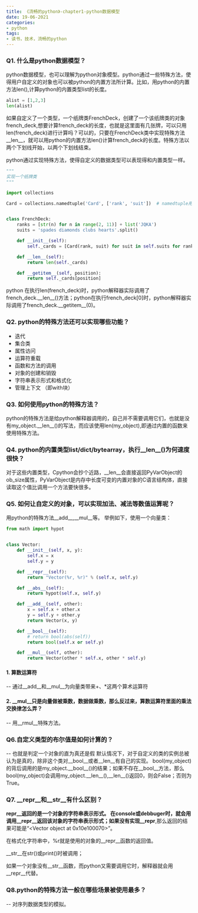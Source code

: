 ```yaml
---
title: 《流畅的python》-chapter1-python数据模型
date: 19-06-2021
categories: 
- python
tags: 
- 读书，技术，流畅的python
---
```



### Q1. 什么是python数据模型？

python数据模型，也可以理解为python对象模型。python通过一些特殊方法，使得用户自定义的对象也可以被python的内置方法所计算。比如，用python的内置方法len(),计算python的内置类型list的长度。
```python
alist = [1,2,3]
len(alist)
```

如果自定义了一个类型，一个纸牌类FrenchDeck，创建了一个该纸牌类的对象french_deck,想要计算french_deck的长度，也就是这里面有几张牌，可以只用len(french_deck)进行计算吗？可以的，只要在FrenchDeck类中实现特殊方法__len__，就可以用python的内置方法len()计算french_deck的长度。特殊方法以两个下划线开始，以两个下划线结束。

python通过实现特殊方法，使得自定义的数据类型可以表现得和内置类型一样。

```python
"""
实现一个纸牌类
"""

import collections

Card = collections.namedtuple('Card', ['rank', 'suit'])  # namedtuple用于构建只有少数属性但没有方法的对象


class FrenchDeck:
    ranks = [str(n) for n in range(2, 11)] + list('JQKA')
    suits = 'spades diamonds clubs hearts'.split()

    def __init__(self):
        self._cards = [Card(rank, suit) for suit in self.suits for rank in self.ranks]

    def __len__(self):
        return len(self._cards)

    def __getitem__(self, position):
        return self._cards[position]
```
python 在执行len(french_deck)时，python解释器实际调用了french_deck.__len\_\_()方法；python在执行french_deck[0]时，python解释器实际调用了french_deck.__getitem\_\_(0)。


### Q2. python的特殊方法还可以实现哪些功能？
- 迭代
- 集合类
- 属性访问
- 运算符重载
- 函数和方法的调用
- 对象的创建和销毁
- 字符串表示形式和格式化
- 管理上下文 （即with块）

### Q3. 如何使用python的特殊方法？
python的特殊方法是给python解释器调用的，自己并不需要调用它们，也就是没有my_object.__len\_\_()的写法，而应该使用len(my_object),即通过内置的函数来使用特殊方法。

### Q4. python的内置类型list/dict/bytearray，执行__len\_\_()为何速度很快？
对于这些内置类型，Cpython会抄个近路，__len__会直接返回PyVarObject的ob_size属性，PyVarObject是内存中长度可变的内置对象的C语言结构体，直接读取这个值比调用一个方法要快很多。

### Q5. 如何让自定义的对象，可以实现加法、减法等数值运算呢？
用python的特殊方法__add__,__mul__等。
举例如下，使用一个向量类：
```python
from math import hypot


class Vector:
    def __init__(self, x, y):
        self.x = x
        self.y = y

    def __repr__(self):
        return "Vector(%r, %r)" % (self.x, self.y)

    def __abs__(self):
        return hypot(self.x, self.y)

    def __add__(self, other):
        x = self.x + other.x
        y = self.y + other.y
        return Vector(x, y)

    def __bool__(self):
        # return bool(abs(self))
        return bool(self.x or self.y)

    def __mul__(self, other):
        return Vector(other * self.x, other * self.y)
```
#### 1. 算数运算符
-- 通过__add__和__mul__为向量类带来+、*这两个算术运算符

#### 2. __mul__只是向量做被乘数，数据做乘数，那么反过来，算数运算符里面的乘法交换律怎么弄？
-- 用__rmul__特殊方法。

### Q6.自定义类型的布尔值是如何计算的？
-- 也就是判定一个对象的直为真还是假
默认情况下，对于自定义的类的实例总被认为是真的，除非这个类对__bool__或者__len__有自己的实现。
bool(my_object)的背后调用的是my_object.__bool\_\_()的结果；如果不存在__bool__方法，那么bool(my_object)会调用my_object.__len\_\_(),__len\__()返回0，则会False；否则为True。

### Q7. __repr__和__str__有什么区别？
__repr__返回的是一个对象的字符串表示形式。
在console或debbuger时，就会用调用__repr__返回该对象的字符串表示形式；如果没有实现__repr__,那么返回的结果可能是“<Vector object at 0x10e100070>”。

在格式化字符串中，%r就是使用的对象的__repr__函数的返回值。

__str__在str()或print()时被调用；

如果一个对象没有__str__函数，而python又需要调用它时，解释器就会用__repr__代替。

### Q8.python的特殊方法一般在哪些场景被使用最多？
-- 对序列数据类型的模拟。
